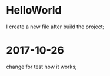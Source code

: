 # HelloWorld
I create a new file after build the project;

# 2017-10-26

change for test how it works;
